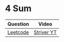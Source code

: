 4 Sum
===

|Question|Video|
|-|-|
|[Leetcode](https://leetcode.com/problems/4sum/description/)|[Striver YT](https://youtu.be/4ggF3tXIAp0)|